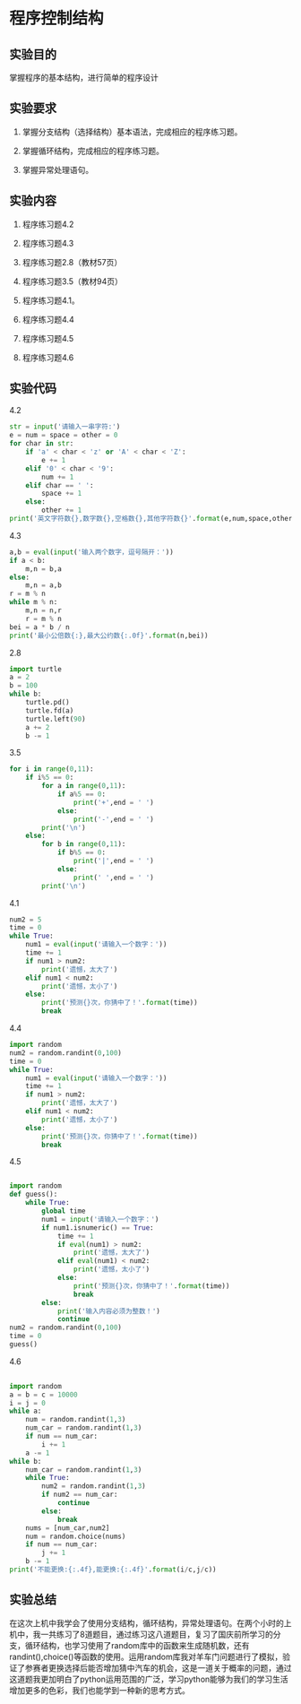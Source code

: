 # 程序控制结构

## 实验目的

掌握程序的基本结构，进行简单的程序设计

## 实验要求

1. 掌握分支结构（选择结构）基本语法，完成相应的程序练习题。

2. 掌握循环结构，完成相应的程序练习题。

3. 掌握异常处理语句。

## 实验内容

1. 程序练习题4.2

2. 程序练习题4.3

3. 程序练习题2.8（教材57页）

4. 程序练习题3.5（教材94页）

5. 程序练习题4.1。

6. 程序练习题4.4

7. 程序练习题4.5

8. 程序练习题4.6

## 实验代码

4.2

```python
str = input('请输入一串字符:')
e = num = space = other = 0
for char in str:
    if 'a' < char < 'z' or 'A' < char < 'Z':
        e += 1
    elif '0' < char < '9':
        num += 1
    elif char == ' ':
        space += 1 
    else:
        other += 1
print('英文字符数{},数字数{},空格数{},其他字符数{}'.format(e,num,space,other))
```

4.3

```python
a,b = eval(input('输入两个数字，逗号隔开：'))
if a < b:
    m,n = b,a
else:
    m,n = a,b
r = m % n
while m % n:
    m,n = n,r
    r = m % n
bei = a * b / n
print('最小公倍数{:},最大公约数{:.0f}'.format(n,bei))
```

2.8

```python
import turtle
a = 2
b = 100
while b:
    turtle.pd()
    turtle.fd(a)
    turtle.left(90)
    a += 2
    b -= 1
```



3.5

```python
for i in range(0,11):
    if i%5 == 0:
        for a in range(0,11):
            if a%5 == 0:
                print('+',end = ' ')
            else:
                print('-',end = ' ')
        print('\n')
    else:
        for b in range(0,11):
            if b%5 == 0:
                print('|',end = ' ')
            else:
                print(' ',end = ' ')
        print('\n')
```

4.1

```python
num2 = 5
time = 0
while True:
    num1 = eval(input('请输入一个数字：'))
    time += 1
    if num1 > num2:
        print('遗憾，太大了')
    elif num1 < num2:
        print('遗憾，太小了')
    else:
        print('预测{}次，你猜中了！'.format(time))
        break
```

4.4

```python
import random
num2 = random.randint(0,100)
time = 0
while True:
    num1 = eval(input('请输入一个数字：'))
    time += 1
    if num1 > num2:
        print('遗憾，太大了')
    elif num1 < num2:
        print('遗憾，太小了')
    else:
        print('预测{}次，你猜中了！'.format(time))
        break
```

4.5

```python

import random
def guess():
    while True:
        global time
        num1 = input('请输入一个数字：')
        if num1.isnumeric() == True:
            time += 1
            if eval(num1) > num2:
                print('遗憾，太大了')
            elif eval(num1) < num2:
                print('遗憾，太小了')
            else:
                print('预测{}次，你猜中了！'.format(time))
                break
        else:
            print('输入内容必须为整数！')
            continue
num2 = random.randint(0,100)
time = 0
guess()
```

4.6

```python
 
import random
a = b = c = 10000
i = j = 0
while a:
    num = random.randint(1,3)
    num_car = random.randint(1,3)
    if num == num_car:
        i += 1
    a -= 1
while b:
    num_car = random.randint(1,3)
    while True:
        num2 = random.randint(1,3)
        if num2 == num_car:
            continue
        else:
            break
    nums = [num_car,num2]
    num = random.choice(nums)
    if num == num_car:
        j += 1
    b -= 1
print('不能更换:{:.4f},能更换:{:.4f}'.format(i/c,j/c))
```



## 实验总结

在这次上机中我学会了使用分支结构，循环结构，异常处理语句。在两个小时的上机中，我一共练习了8道题目，通过练习这八道题目，复习了国庆前所学习的分支，循环结构，也学习使用了random库中的函数来生成随机数，还有randint(),choice()等函数的使用。运用random库我对羊车门问题进行了模拟，验证了参赛者更换选择后能否增加猜中汽车的机会，这是一道关于概率的问题，通过这道题我更加明白了python运用范围的广泛，学习python能够为我们的学习生活增加更多的色彩，我们也能学到一种新的思考方式。

